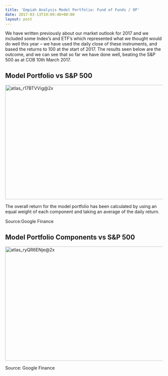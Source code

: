 ```yaml
---
title: 'Empiah Analysis Model Portfolio: Fund of Funds / OP'
date: 2017-03-13T19:09:48+00:00
layout: post
---
```

We have written previously about our market outlook for 2017 and we included some Index&#8217;s and ETF&#8217;s which represented what we thought would do well this year &#8211; we have used the daily close of these instruments, and based the returns to 100 at the start of 2017. The results seen below are the outcome, and we can see that so far we have done well, beating the S&P 500 as at COB 10th March 2017.

## Model Portfolio vs S&P 500

<img loading="lazy" class="alignnone size-full wp-image-977" src="https://empiahanalysis.files.wordpress.com/2017/03/atlas_r17btvvig2x.png?resize=640%2C366" alt="atlas_r17BTVVig@2x" width="640" height="366" data-recalc-dims="1" /> 

The overall return for the model portfolio has been calculated by using an equal weight of each component and taking an average of the daily return.

Source:Google Finance

## Model Portfolio Components vs S&P 500

<img loading="lazy" class="alignnone size-full wp-image-978" src="https://empiahanalysis.files.wordpress.com/2017/03/atlas_ryqr6enje2x.png?resize=640%2C366" alt="atlas_ryQR6ENje@2x" width="640" height="366" data-recalc-dims="1" /> 

Source: Google Finance